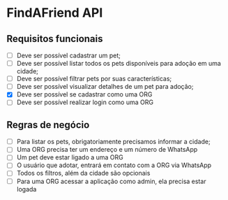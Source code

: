 # FindAFriend API

## Requisitos funcionais
- [ ] Deve ser possível cadastrar um pet;
- [ ] Deve ser possível listar todos os pets disponíveis para adoção em uma cidade;
- [ ] Deve ser possível filtrar pets por suas características;
- [ ] Deve ser possível visualizar detalhes de um pet para adoção;
- [x] Deve ser possível se cadastrar como uma ORG
- [ ] Deve ser possível realizar login como uma ORG
  
## Regras de negócio
- [ ] Para listar os pets, obrigatoriamente precisamos informar a cidade;
- [ ] Uma ORG precisa ter um endereço e um número de WhatsApp
- [ ] Um pet deve estar ligado a uma ORG
- [ ] O usuário que adotar, entrará em contato com a ORG via WhatsApp
- [ ] Todos os filtros, além da cidade são opcionais
- [ ] Para uma ORG acessar a aplicação como admin, ela precisa estar logada